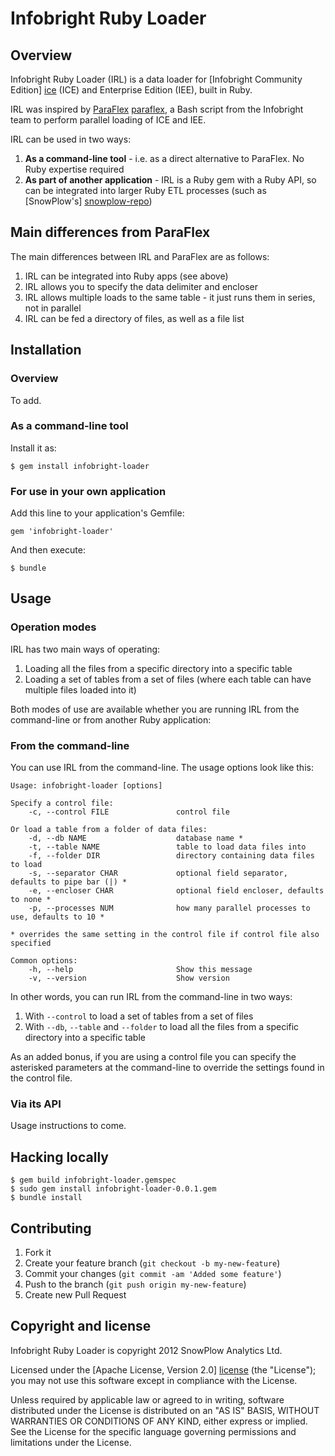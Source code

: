# Infobright Ruby Loader

## Overview

Infobright Ruby Loader (IRL) is a data loader for [Infobright Community Edition] [ice] (ICE) and Enterprise Edition (IEE), built in Ruby.

IRL was inspired by [ParaFlex] [paraflex], a Bash script from the Infobright team to perform parallel loading of ICE and IEE. 

IRL can be used in two ways:

1. **As a command-line tool** - i.e. as a direct alternative to ParaFlex. No Ruby expertise required
2. **As part of another application** - IRL is a Ruby gem with a Ruby API, so can be integrated into larger Ruby ETL processes (such as [SnowPlow's] [snowplow-repo])

## Main differences from ParaFlex

The main differences between IRL and ParaFlex are as follows:

1. IRL can be integrated into Ruby apps (see above)
2. IRL allows you to specify the data delimiter and encloser
3. IRL allows multiple loads to the same table - it just runs them in series, not in parallel
4. IRL can be fed a directory of files, as well as a file list

## Installation

### Overview

To add.

### As a command-line tool

Install it as:

    $ gem install infobright-loader

### For use in your own application

Add this line to your application's Gemfile:

    gem 'infobright-loader'

And then execute:

    $ bundle

## Usage

### Operation modes

IRL has two main ways of operating:

1. Loading all the files from a specific directory into a specific table
2. Loading a set of tables from a set of files (where each table can have multiple files loaded into it)

Both modes of use are available whether you are running IRL from the command-line or from another Ruby application:

### From the command-line

You can use IRL from the command-line. The usage options look like this:

    Usage: infobright-loader [options]

    Specify a control file:
        -c, --control FILE               control file

    Or load a table from a folder of data files:
        -d, --db NAME                    database name *
        -t, --table NAME                 table to load data files into
        -f, --folder DIR                 directory containing data files to load
        -s, --separator CHAR             optional field separator, defaults to pipe bar (|) *
        -e, --encloser CHAR              optional field encloser, defaults to none *
        -p, --processes NUM              how many parallel processes to use, defaults to 10 * 

    * overrides the same setting in the control file if control file also specified

    Common options:
        -h, --help                       Show this message
        -v, --version                    Show version

In other words, you can run IRL from the command-line in two ways:

1. With `--control` to load a set of tables from a set of files
2. With `--db`, `--table` and `--folder` to load all the files from a specific directory into a specific table

As an added bonus, if you are using a control file you can specify the asterisked parameters at the command-line
to override the settings found in the control file.

### Via its API

Usage instructions to come.

## Hacking locally

    $ gem build infobright-loader.gemspec
    $ sudo gem install infobright-loader-0.0.1.gem
    $ bundle install

## Contributing

1. Fork it
2. Create your feature branch (`git checkout -b my-new-feature`)
3. Commit your changes (`git commit -am 'Added some feature'`)
4. Push to the branch (`git push origin my-new-feature`)
5. Create new Pull Request

## Copyright and license

Infobright Ruby Loader is copyright 2012 SnowPlow Analytics Ltd.

Licensed under the [Apache License, Version 2.0] [license] (the "License");
you may not use this software except in compliance with the License.

Unless required by applicable law or agreed to in writing, software
distributed under the License is distributed on an "AS IS" BASIS,
WITHOUT WARRANTIES OR CONDITIONS OF ANY KIND, either express or implied.
See the License for the specific language governing permissions and
limitations under the License.

[ice]: http://www.infobright.org/
[paraflex]: http://www.infobright.org/Blog/Entry/unscripted/
[snowplow-repo]: https://github.com/snowplow/snowplow
[license]: http://www.apache.org/licenses/LICENSE-2.0